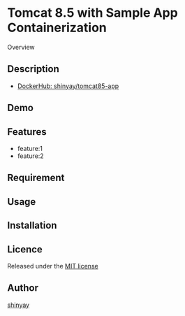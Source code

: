 # Tomcat 8.5 with Sample App Containerization

Overview

## Description

- [DockerHub: shinyay/tomcat85-app](https://cloud.docker.com/repository/registry-1.docker.io/shinyay/tomcat85-app)

## Demo

## Features

- feature:1
- feature:2

## Requirement

## Usage

## Installation

## Licence

Released under the [MIT license](https://gist.githubusercontent.com/shinyay/56e54ee4c0e22db8211e05e70a63247e/raw/34c6fdd50d54aa8e23560c296424aeb61599aa71/LICENSE)

## Author

[shinyay](https://github.com/shinyay)
